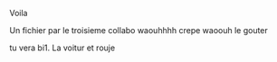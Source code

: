 Voila

Un fichier par le troisieme collabo waouhhhh
crepe waoouh le gouter

tu vera bi1. La voitur et rouje
